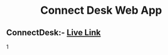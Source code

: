 <h1 align='center' >Connect Desk Web App</h1>

## ConnectDesk:- [Live Link](https://connect-desk-bh.vercel.app/)

1
